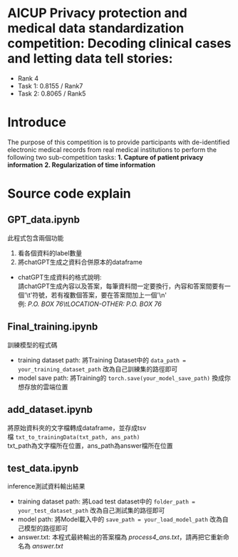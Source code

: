 # AICUP Privacy protection and medical data standardization competition: Decoding clinical cases and letting data tell stories:  
* Rank 4  
* Task 1: 0.8155 / Rank7  
* Task 2: 0.8065 / Rank5
# Introduce
The purpose of this competition is to provide participants with de-identified electronic medical records from real medical institutions to perform the following two sub-competition tasks: 
**1. Capture of patient privacy information** 
**2. Regularization of time information**
# Source code explain
## GPT_data.ipynb
此程式包含兩個功能  
1. 看各個資料的label數量
2. 將chatGPT生成之資料合併原本的dataframe
* chatGPT生成資料的格式說明:  
請chatGPT生成內容以及答案，每筆資料間一定要換行，內容和答案間要有一個'\t'符號，若有複數個答案，要在答案間加上一個'\n'  
例: _P.O. BOX 76\tLOCATION-OTHER: P.O. BOX 76_

## Final_training.ipynb
訓練模型的程式碼  
* training dataset path: 將Training Dataset中的 `data_path = your_training_dataset_path` 改為自己訓練集的路徑即可  
* model save path: 將Training的 `torch.save(your_model_save_path)` 換成你想存放的雲端位置

## add_dataset.ipynb
將原始資料夾的文字檔轉成dataframe，並存成tsv檔&nbsp;`txt_to_trainingData(txt_path, ans_path)`  
txt_path為文字檔所在位置，ans_path為answer檔所在位置

## test_data.ipynb
inference測試資料輸出結果
* training dataset path: 將Load test dataset中的 `folder_path = your_test_dataset_path` 改為自己測試集的路徑即可
* model path: 將Model載入中的 `save_path = your_load_model_path` 改為自己模型的路徑即可
* answer.txt: 本程式最終輸出的答案檔為 _process4_ans.txt_，請再把它重新命名為 _answer.txt_

